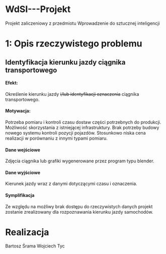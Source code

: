 # WdSI---Projekt
Projekt zaliczeniowy z przedmiotu Wprowadzenie do sztucznej inteligencji

#

# 1: Opis rzeczywistego problemu

## Identyfikacja kierunku jazdy ciągnika transportowego

#### Efekt:
Określenie kierunku jazdy ~~i/lub identyfikacji oznaczenia~~ ciągnika transportowego.
#### Motywacja:
Potrzeba pomiaru i kontroli czasu dostaw części potrzebnych do produkcji. 
Możliwość skorzystania z istniejącej infrastruktury. 
Brak potrzeby budowy nowego systemu kontroli pozycji pojazdów. 
Stosunkowo niska cena realizacji w porównaniu z innymi typami pomiaru. 
#### Dane wejściowe
Zdjęcia ciągnika lub grafiki wygenerowane przez program typu blender. 
#### Dane wyjściowe
Kierunek jazdy wraz z danymi dotyczącymi czasu i oznaczenia.
#### Symplifikacja
Ze względu na możliwy brak dostępu do rzeczywistych danych projekt zostanie zrealizowany dla rozpoznawania kierunku jazdy samochodów.

# Realizacja
Bartosz Śrama 
Wojciech Tyc
